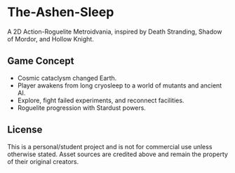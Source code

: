 # The-Ashen-Sleep
A 2D Action-Roguelite Metroidvania, inspired by Death Stranding, Shadow of Mordor, and Hollow Knight.

## Game Concept

- Cosmic cataclysm changed Earth.
- Player awakens from long cryosleep to a world of mutants and ancient AI.
- Explore, fight failed experiments, and reconnect facilities.
- Roguelite progression with Stardust powers.

## License

This is a personal/student project and is not for commercial use unless otherwise stated.
Asset sources are credited above and remain the property of their original creators.
